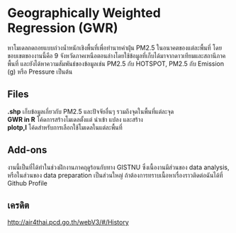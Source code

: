 # Geographically Weighted Regression (GWR) 

หาโมเดลถดถอยแบบถ่วงน้ำหนักเชิงพื้นที่เพื่อทำนายค่าฝุ่น PM2.5 ในอนาคตของแต่ละพื้นที่ โดยขอบเขตของงานนี้คือ 9 จังหวัดภาคเหนือตอนล่างโดยใช้ข้อมูลที่เก็บได้มาจากดาวเทียมและสถานีภาคพื้นที่ และยังได้หาความสัมพันธ์ของข้อมูลเช่น PM2.5 กับ HOTSPOT, PM2.5 กับ Emission (g) หรือ Pressure เป็นต้น

## **Files** 
**.shp** เก็บข้อมูลเกี่ยวกับ PM2.5 และปัจจัยอื่นๆ รวมถึงจุดในพื้นที่แต่ละจุด<br>
**GWR in R** โค้ดการสร้างโมเดลตั้งแต่ นำเข้า แปลง และสร้าง<br>
**plotp,l** โค้ดสำหรับการเลือกใช้โมเดลในแต่ละพื้นที่

##  Add-ons
งานนี้เป็นที่ได้ทำในช่วงฝึกงานภาคฤดูร้อนกับทาง GISTNU ซึ่งเนื้องานมีส่วนของ data analysis, หรือในส่วนของ data preparation เป็นส่วนใหญ่ ถ้าต้องการทราบเนื้อหาเรื่องราวติดต่อฉันได้ที่  Github Profile
 
## เครดิต
http://air4thai.pcd.go.th/webV3/#/History
